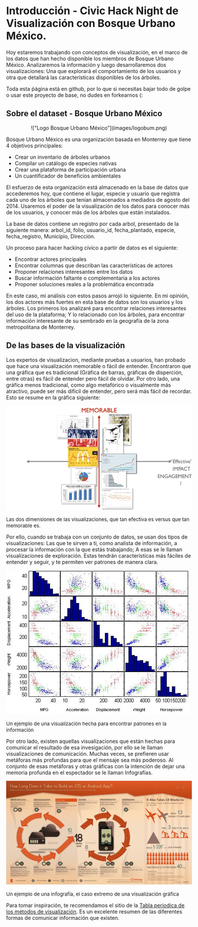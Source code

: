 Introducción - Civic Hack Night de Visualización con Bosque Urbano México.
=====


Hoy estaremos trabajando con conceptos de visualización, en el marco de los datos que han hecho disponible los miembros de Bosque Urbano México. Analizaremos la información y luego desarrollaremos dos visualizaciones: Una que explorará el comportamiento de los usuarios y otra que detallará las características disponibles de los árboles. 


Toda esta ṕágina está en github, por lo que si necesitas bajar todo de golpe o usar este proyecto de base, no dudes en forkearnos (:


Sobre el dataset - Bosque Urbano México
--------


<p align="center">
!["Logo Bosque Urbano México"](images/logobum.png)
</p>

Bosque Urbano México es una organización basada en Monterrey que tiene 4 objetivos principales: 

  * Crear un inventario de árboles urbanos
  * Compilar un catálogo de especies nativas
  * Crear una plataforma de participación urbana
  * Un cuantificador de beneficios ambientales

El esfuerzo de esta organización está almacenado en la base de datos que accederemos hoy, que contiene el lugar, especie y usuario que registra cada uno de los árboles que tenían almacenados a mediados de agosto del 2014. Usaremos el poder de la visualización de los datos para conocer más de los usuarios, y conocer más de los árboles que están instalados. 

La base de datos contiene un registro por cada arbol, presentado de la siguiente manera:
arbol_id, folio, usuario_id, fecha_plantado, especie, fecha_registro, Municipio, Dirección.

Un proceso para hacer hacking cívico a partir de datos es el siguiente:

  * Encontrar actores principales 
  * Encontrar columnas que describan las características de actores
  * Proponer relaciones interesantes entre los datos
  * Buscar información faltante o complementaria a los actores
  * Proponer soluciones reales a la problemática encontrada

En este caso, mi análisis con estos pasos arrojó lo siguiente. En mi opinión, los dos actores más fuertes en esta base de datos son los usuarios y los árboles. Los primeros los analizaré para encontrar relaciones interesantes del uso de la plataforma; Y lo relacionado con los árboles, para encontrar información interesante de su sembrado en la geografía de la zona metropolitana de Monterrey.


De las bases de la visualización
-------


Los expertos de visualizacion, mediante pruebas a usuarios, han probado que hace una visualización memorable o fácil de entender. Encontraron que una gráfica que es tradicional (Gráfica de barras, gráficas de disperción, entre otras) es fácil de entender pero fácil de olvidar. Por otro lado, una gráfica menos tradicional, como algo metafórico o visualmente más atractivo, puede ser más dificil de entender, pero será más fácil de recordar. Esto se resume en la gráfica siguiente:

!["Dos dimensiones, memoria vs efectividad"](images/mvse.png)

<span style="font-size: 10pt">Las dos dimensiones de las visualizaciones, que tan efectiva es versus que tan memorable es.</span>

Por ello, cuando se trabaja con un conjunto de datos, se usan dos tipos de visualizaciones: Las que te sirven a ti, como analista de información, a procesar la información con la que estás trabajando; A esas se le llaman visualizaciones de exploración. Estas tendrán características más fáciles de entender y seguir, y te permiten ver patrones de manera clara. 


!["Ejemplo Exploratory"](images/explor.jpg)

<span style="font-size: 10pt">Un ejemplo de una visualización hecha para encontrar patrones en la información</span>

 Por otro lado, existen aquellas visualizaciones que están hechas para comunicar el resultado de esa invesigación, por ello se le llaman visualizaciones de comunicación. Muchas veces, se prefieren usar metáforas más profundas para que el mensaje sea más poderoso. Al conjunto de esas metáforas y otras gráficas con la intención de dejar una memoria profunda en el espectador se le llaman Infografias.

!["Ejemplo Comunicación"](images/commun.jpg)

<span style="font-size: 10pt">Un ejemplo de una infografía, el caso extremo de una visualización gráfica</span>


Para tomar inspiración, te recomendamos el sitio de la [Tabla periodica de los métodos de visualización](http://www.visual-literacy.org/periodic_table/periodic_table.html). Es un excelente resumen de las diferentes formas de comunicar información que existen. 



